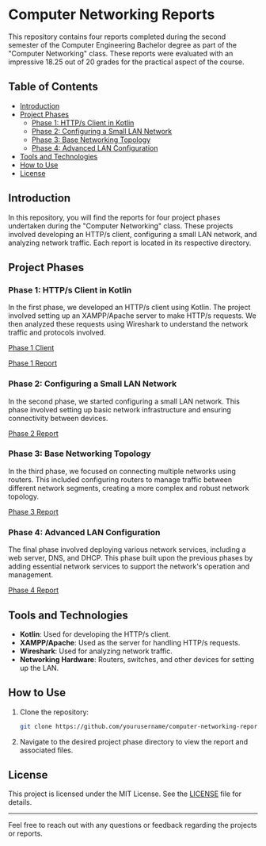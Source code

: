 # Computer Networking Reports

This repository contains four reports completed during the second semester of the Computer Engineering Bachelor degree as part of the "Computer Networking" class. These reports were evaluated with an impressive 18.25 out of 20 grades for the practical aspect of the course.

## Table of Contents

- [Introduction](#introduction)
- [Project Phases](#project-phases)
  - [Phase 1: HTTP/s Client in Kotlin](#phase-1-https-client-in-kotlin)
  - [Phase 2: Configuring a Small LAN Network](#phase-2-configuring-a-small-lan-network)
  - [Phase 3: Base Networking Topology](#phase-3-base-networking-topology)
  - [Phase 4: Advanced LAN Configuration](#phase-4-advanced-lan-configuration)
- [Tools and Technologies](#tools-and-technologies)
- [How to Use](#how-to-use)
- [License](#license)

## Introduction

In this repository, you will find the reports for four project phases undertaken during the "Computer Networking" class. These projects involved developing an HTTP/s client, configuring a small LAN network, and analyzing network traffic. Each report is located in its respective directory.

## Project Phases

### Phase 1: HTTP/s Client in Kotlin

In the first phase, we developed an HTTP/s client using Kotlin. The project involved setting up an XAMPP/Apache server to make HTTP/s requests. We then analyzed these requests using Wireshark to understand the network traffic and protocols involved.

[Phase 1 Client](Phase1/HttpClient.kt)

[Phase 1 Report](Phase1/Report.pdf)

### Phase 2: Configuring a Small LAN Network

In the second phase, we started configuring a small LAN network. This phase involved setting up basic network infrastructure and ensuring connectivity between devices.

[Phase 2 Report](Phase2/Report.pdf)

### Phase 3: Base Networking Topology

In the third phase, we focused on connecting multiple networks using routers. This included configuring routers to manage traffic between different network segments, creating a more complex and robust network topology.

[Phase 3 Report](Phase3/Report.pdf)

### Phase 4: Advanced LAN Configuration

The final phase involved deploying various network services, including a web server, DNS, and DHCP. This phase built upon the previous phases by adding essential network services to support the network's operation and management.

[Phase 4 Report](Phase4/Report.pdf)

## Tools and Technologies

- **Kotlin**: Used for developing the HTTP/s client.
- **XAMPP/Apache**: Used as the server for handling HTTP/s requests.
- **Wireshark**: Used for analyzing network traffic.
- **Networking Hardware**: Routers, switches, and other devices for setting up the LAN.

## How to Use

1. Clone the repository:
    ```sh
    git clone https://github.com/yourusername/computer-networking-reports.git
    ```
2. Navigate to the desired project phase directory to view the report and associated files.


## License

This project is licensed under the MIT License. See the [LICENSE](LICENSE) file for details.

---

Feel free to reach out with any questions or feedback regarding the projects or reports.

